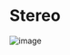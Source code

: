 # Stereo

![image](https://user-images.githubusercontent.com/105498300/168342085-f7430c2f-0cbf-4a38-b53f-2bccace784d8.png)

